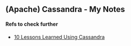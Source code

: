 
## (Apache) Cassandra - My Notes

#### Refs to check further

- [10 Lessons Learned Using Cassandra](http://jacobpark.me/cassandra/2015/08/03/10-lessons-learned-using-cassandra/)

